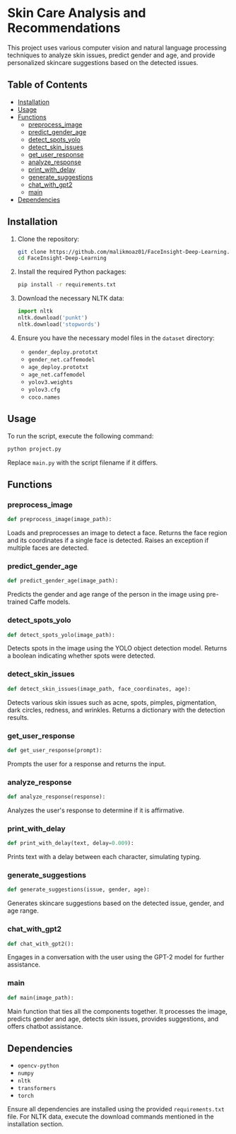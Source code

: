 # Skin Care Analysis and Recommendations

This project uses various computer vision and natural language processing techniques to analyze skin issues, predict gender and age, and provide personalized skincare suggestions based on the detected issues.

## Table of Contents
- [Installation](#installation)
- [Usage](#usage)
- [Functions](#functions)
  - [preprocess_image](#preprocess_image)
  - [predict_gender_age](#predict_gender_age)
  - [detect_spots_yolo](#detect_spots_yolo)
  - [detect_skin_issues](#detect_skin_issues)
  - [get_user_response](#get_user_response)
  - [analyze_response](#analyze_response)
  - [print_with_delay](#print_with_delay)
  - [generate_suggestions](#generate_suggestions)
  - [chat_with_gpt2](#chat_with_gpt2)
  - [main](#main)
- [Dependencies](#dependencies)

## Installation

1. Clone the repository:
    ```bash
    git clone https://github.com/malikmoaz01/FaceInsight-Deep-Learning.git
    cd FaceInsight-Deep-Learning
    ```

2. Install the required Python packages:
    ```bash
    pip install -r requirements.txt
    ```

3. Download the necessary NLTK data:
    ```python
    import nltk
    nltk.download('punkt')
    nltk.download('stopwords')
    ```

4. Ensure you have the necessary model files in the `dataset` directory:
    - `gender_deploy.prototxt`
    - `gender_net.caffemodel`
    - `age_deploy.prototxt`
    - `age_net.caffemodel`
    - `yolov3.weights`
    - `yolov3.cfg`
    - `coco.names`

## Usage

To run the script, execute the following command:

```bash
python project.py
```

Replace `main.py` with the script filename if it differs.

## Functions

### preprocess_image

```python
def preprocess_image(image_path):
```

Loads and preprocesses an image to detect a face. Returns the face region and its coordinates if a single face is detected. Raises an exception if multiple faces are detected.

### predict_gender_age

```python
def predict_gender_age(image_path):
```

Predicts the gender and age range of the person in the image using pre-trained Caffe models.

### detect_spots_yolo

```python
def detect_spots_yolo(image_path):
```

Detects spots in the image using the YOLO object detection model. Returns a boolean indicating whether spots were detected.

### detect_skin_issues

```python
def detect_skin_issues(image_path, face_coordinates, age):
```

Detects various skin issues such as acne, spots, pimples, pigmentation, dark circles, redness, and wrinkles. Returns a dictionary with the detection results.

### get_user_response

```python
def get_user_response(prompt):
```

Prompts the user for a response and returns the input.

### analyze_response

```python
def analyze_response(response):
```

Analyzes the user's response to determine if it is affirmative.

### print_with_delay

```python
def print_with_delay(text, delay=0.009):
```

Prints text with a delay between each character, simulating typing.

### generate_suggestions

```python
def generate_suggestions(issue, gender, age):
```

Generates skincare suggestions based on the detected issue, gender, and age range.

### chat_with_gpt2

```python
def chat_with_gpt2():
```

Engages in a conversation with the user using the GPT-2 model for further assistance.

### main

```python
def main(image_path):
```

Main function that ties all the components together. It processes the image, predicts gender and age, detects skin issues, provides suggestions, and offers chatbot assistance.

## Dependencies

- `opencv-python`
- `numpy`
- `nltk`
- `transformers`
- `torch`

Ensure all dependencies are installed using the provided `requirements.txt` file. For NLTK data, execute the download commands mentioned in the installation section.
